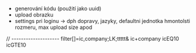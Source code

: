 - generování kódu (použití jako uuid)
- upload obrazku
- settings pri loginu -> dph dopravy, jazyky, defaultni jednotka hmontolsti rozmeru, max upload size apod

// --------------------
filter[]=ic,company;LK;ttttt&
ic+company
icEQ10
icGTE10